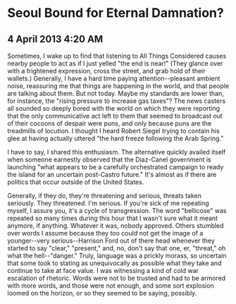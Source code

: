 # Seoul Bound for Eternal Damnation?
## 4 April 2013 4:20 AM

Sometimes, I wake up to find that listening to All Things Considered causes nearby people to act as if I just yelled "the end is near!" (They glance over with a frightened expression, cross the street, and grab hold of their wallets.) Generally, I have a hard time paying attention--pleasant ambient noise, reassuring me that things are happening in the world, and that people are talking about them. But not today. Maybe my standards are lower than, for instance, the "rising pressure to increase gas taxes"? The news casters all sounded so deeply bored with the world on which they were reporting that the only communicative act left to them that seemed to broadcast out of their cocoons of despair were puns, and only because puns are the treadmills of locution. I thought I heard Robert Siegel trying to contain his glee at having actually uttered "the hard freeze following the Arab Spring."

I have to say, I shared this enthusiasm. The alternative quickly availed itself when someone earnestly observed that the Diaz-Canel government is launching "what appears to be a carefully orchestrated campaign to ready the island for an uncertain post-Castro future." It's almost as if there are politics that occur outside of the United States.

Generally, if they do, they're threatening and serious, threats taken seriously. They threatened. I'm serious. If you're sick of me repeating myself, I assure you, it's a cycle of transgression. The word "bellicose" was repeated so many times during this hour that I wasn't sure what it meant anymore, if anything. Whatever it was, nobody approved. Others stumbled over words I assume because they too could not get the image of a younger--very serious--Harrison Ford out of there head whenever they started to say "clear," "present," and, no, don't say that one, er, "threat," oh what the hell--"danger." Truly, language was a prickly morass, so uncertain that some took to stating as unequivocally as possible what they take and continue to take at face value. I was witnessing a kind of cold war escalation of rhetoric. Words were not to be trusted and had to be armored with more words, and those were not enough, and some sort explosion loomed on the horizon, or so they seemed to be saying, possibly.
